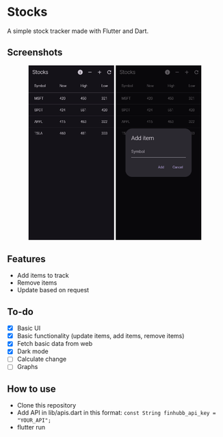 # Stocks
A simple stock tracker made with Flutter and Dart.

## Screenshots
<p align="center">
    <img src="misc/image1.png" alt="Screenshot 1" width="200"/>
    <img src="misc/image2.png" alt="Screenshot 1" width="200"/>
</p>

## Features
- Add items to track
- Remove items
- Update based on request

## To-do
- [X] Basic UI
- [X] Basic functionality (update items, add items, remove items)
- [X] Fetch basic data from web
- [X] Dark mode
- [ ] Calculate change
- [ ] Graphs

## How to use
- Clone this repository
- Add API in lib/apis.dart in this format: `const String finhubb_api_key = "YOUR_API";`
- flutter run
